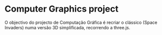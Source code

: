 # Computer Graphics project

O objectivo do projecto de Computação Gráfica é recriar o clássico (Space Invaders) numa versão 3D simplificada, recorrendo a three.js.
